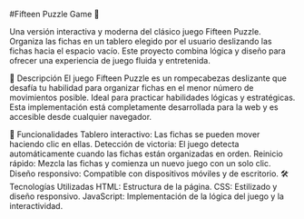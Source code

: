 #Fifteen Puzzle Game 🎲


Una versión interactiva y moderna del clásico juego Fifteen Puzzle. Organiza las fichas en un tablero elegido por el usuario deslizando las fichas hacia el espacio vacío. Este proyecto combina lógica y diseño para ofrecer una experiencia de juego fluida y entretenida.

📜 Descripción
El juego Fifteen Puzzle es un rompecabezas deslizante que desafía tu habilidad para organizar fichas en el menor número de movimientos posible. Ideal para practicar habilidades lógicas y estratégicas. Esta implementación está completamente desarrollada para la web y es accesible desde cualquier navegador.

🚀 Funcionalidades
Tablero interactivo: Las fichas se pueden mover haciendo clic en ellas.
Detección de victoria: El juego detecta automáticamente cuando las fichas están organizadas en orden.
Reinicio rápido: Mezcla las fichas y comienza un nuevo juego con un solo clic.
Diseño responsivo: Compatible con dispositivos móviles y de escritorio.
🛠️ Tecnologías Utilizadas
HTML: Estructura de la página.
CSS: Estilizado y diseño responsivo.
JavaScript: Implementación de la lógica del juego y la interactividad.

